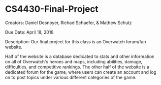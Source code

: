 # CS4430-Final-Project

Creators: Daniel Desnoyer, Richad Schaefer, & Mathew Schutz

Due Date: April 18, 2018

Description: Our final project for this class is an Overwatch forum/fan website.

Half of the website is a database dedicated to stats and other information on all of Overwatch's
heroes and maps, including abilities, damage, difficulties, and competitive rankings.
The other half of the website is a dedicated forum for the game, where users can create an account
and log on to post topics under various different categories of the game.

